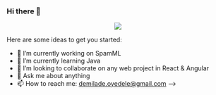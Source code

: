 ### Hi there 👋

<!--
**doyedele1/doyedele1** is a ✨ _special_ ✨ repository because its `README.md` (this file) appears on your GitHub profile.

<!-- retro visitor counter -->
<p align="center"> 
  <img src="https://profile-counter.glitch.me/{doyedele1}/count.svg" />
</p>

Here are some ideas to get you started:

- 🔭 I’m currently working on SpamML
- 🌱 I’m currently learning Java
- 👯 I’m looking to collaborate on any web project in React & Angular
- 💬 Ask me about anything
- 📫 How to reach me: demilade.oyedele@gmail.com
-->
